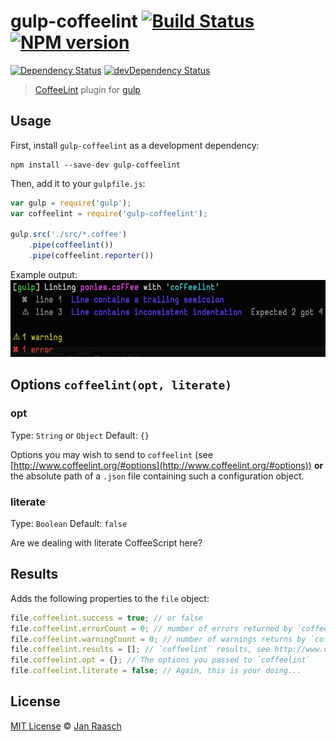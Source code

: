 # gulp-coffeelint [![Build Status][travis-image]][travis-url] [![NPM version][npm-image]][npm-url]
[![Dependency Status][depstat-image]][depstat-url] [![devDependency Status][devdepstat-image]][devdepstat-url]

> [CoffeeLint](http://www.coffeelint.org/) plugin for [gulp](https://github.com/wearefractal/gulp)

## Usage

First, install `gulp-coffeelint` as a development dependency:

```shell
npm install --save-dev gulp-coffeelint
```

Then, add it to your `gulpfile.js`:

```javascript
var gulp = require('gulp');
var coffeelint = require('gulp-coffeelint');

gulp.src('./src/*.coffee')
    .pipe(coffeelint())
    .pipe(coffeelint.reporter())
```

Example output:
<img src="screenshot.png" alt="report example" height="123" width="631">

## Options `coffeelint(opt, literate)`

### opt
Type: `String` or `Object`
Default: `{}`

Options you may wish to send to `coffeelint` (see [http://www.coffeelint.org/#options](http://www.coffeelint.org/#options)) **or** the absolute path of a `.json` file containing such a configuration object.

### literate
Type: `Boolean`
Default: `false`

Are we dealing with literate CoffeeScript here?

## Results

Adds the following properties to the `file` object:
```javascript
file.coffeelint.success = true; // or false
file.coffeelint.errorCount = 0; // number of errors returned by `coffeelint`
file.coffeelint.warningCount = 0; // number of warnings returns by `coffeelint`
file.coffeelint.results = []; // `coffeelint` results, see http://www.coffeelint.org/#api
file.coffeelint.opt = {}; // The options you passed to `coffeelint`
file.coffeelint.literate = false; // Again, this is your doing...
```

## License

[MIT License](http://en.wikipedia.org/wiki/MIT_License) © [Jan Raasch](http://janraasch.com)

[npm-url]: https://npmjs.org/package/gulp-coffeelint
[npm-image]: https://badge.fury.io/js/gulp-coffeelint.png

[travis-url]: http://travis-ci.org/janraasch/gulp-coffeelint
[travis-image]: https://secure.travis-ci.org/janraasch/gulp-coffeelint.png?branch=master

[depstat-url]: https://david-dm.org/janraasch/gulp-coffeelint
[depstat-image]: https://david-dm.org/janraasch/gulp-coffeelint.png

[devdepstat-url]: https://david-dm.org/janraasch/gulp-coffeelint#info=devDependencies
[devdepstat-image]: https://david-dm.org/janraasch/gulp-coffeelint/dev-status.png
